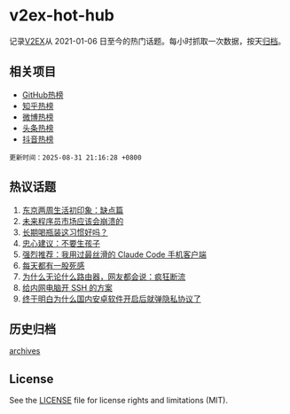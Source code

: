 # v2ex-hot-hub

 记录[V2EX](https://www.v2ex.com/)从 2021-01-06 日至今的热门话题。每小时抓取一次数据，按天[归档](archives)。
 
 ## 相关项目

- [GitHub热榜](https://github.com/lonnyzhang423/github-hot-hub)
- [知乎热榜](https://github.com/lonnyzhang423/zhihu-hot-hub)
- [微博热榜](https://github.com/lonnyzhang423/weibo-hot-hub)
- [头条热榜](https://github.com/lonnyzhang423/toutiao-hot-hub)
- [抖音热榜](https://github.com/lonnyzhang423/douyin-hot-hub)


 `更新时间：2025-08-31 21:16:28 +0800`

## 热议话题

1. [东京两周生活初印象：缺点篇](https://www.v2ex.com/t/1156053)
1. [未来程序员市场应该会崩溃的](https://www.v2ex.com/t/1156021)
1. [长期喝瓶装这习惯好吗？](https://www.v2ex.com/t/1156024)
1. [忠心建议：不要生孩子](https://www.v2ex.com/t/1156075)
1. [强烈推荐：我用过最丝滑的 Claude Code 手机客户端](https://www.v2ex.com/t/1156040)
1. [每天都有一股死感](https://www.v2ex.com/t/1156043)
1. [为什么无论什么路由器，网友都会说：疯狂断流](https://www.v2ex.com/t/1156081)
1. [给内网电脑开 SSH 的方案](https://www.v2ex.com/t/1156013)
1. [终于明白为什么国内安卓软件开启后就弹隐私协议了](https://www.v2ex.com/t/1156029)

## 历史归档

[archives](archives)

## License

See the [LICENSE](LICENSE) file for license rights and limitations (MIT).
